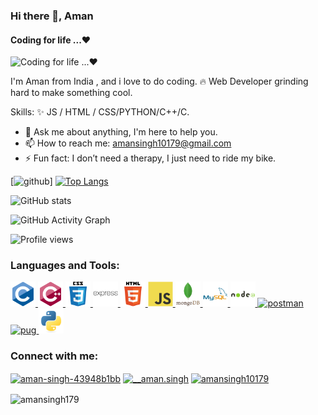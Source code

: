 ### Hi there 👋, Aman
#### Coding for life ...❤️
![Coding for life ...❤️](https://www.deltait.co.in/wp-content/uploads/2019/12/website-promotion-company-bg.png)

I'm Aman from India , and i love to do coding.
🔥 Web Developer grinding hard to make something cool.


Skills: ✨ JS / HTML / CSS/PYTHON/C++/C.

- 💬 Ask me about anything, I'm here to help you. 
- 📫 How to reach me: amansingh10179@gmail.com 
- ⚡ Fun fact: I don’t need a therapy, I just need to ride my bike. 


[<img src='https://cdn.jsdelivr.net/npm/simple-icons@3.0.1/icons/github.svg' alt='github' height='40'>]
[![Top Langs](https://github-readme-stats.vercel.app/api/top-langs/?username=amansingh179)](https://github.com/anuraghazra/github-readme-stats)

![GitHub stats](https://github-readme-stats.vercel.app/api?username=amansingh179&show_icons=true&count_private=true)  

![GitHub Activity Graph](https://activity-graph.herokuapp.com/graph?username=amansingh179)  

![Profile views](https://gpvc.arturio.dev/amansingh179)  


<h3 align="left">Languages and Tools:</h3>
<p align="left"> <a href="https://www.cprogramming.com/" target="_blank" rel="noreferrer"> <img src="https://raw.githubusercontent.com/devicons/devicon/master/icons/c/c-original.svg" alt="c" width="40" height="40"/> </a> <a href="https://www.w3schools.com/cpp/" target="_blank" rel="noreferrer"> <img src="https://raw.githubusercontent.com/devicons/devicon/master/icons/cplusplus/cplusplus-original.svg" alt="cplusplus" width="40" height="40"/> </a> <a href="https://www.w3schools.com/css/" target="_blank" rel="noreferrer"> <img src="https://raw.githubusercontent.com/devicons/devicon/master/icons/css3/css3-original-wordmark.svg" alt="css3" width="40" height="40"/> </a> <a href="https://expressjs.com" target="_blank" rel="noreferrer"> <img src="https://raw.githubusercontent.com/devicons/devicon/master/icons/express/express-original-wordmark.svg" alt="express" width="40" height="40"/> </a> <a href="https://www.w3.org/html/" target="_blank" rel="noreferrer"> <img src="https://raw.githubusercontent.com/devicons/devicon/master/icons/html5/html5-original-wordmark.svg" alt="html5" width="40" height="40"/> </a> <a href="https://developer.mozilla.org/en-US/docs/Web/JavaScript" target="_blank" rel="noreferrer"> <img src="https://raw.githubusercontent.com/devicons/devicon/master/icons/javascript/javascript-original.svg" alt="javascript" width="40" height="40"/> </a> <a href="https://www.mongodb.com/" target="_blank" rel="noreferrer"> <img src="https://raw.githubusercontent.com/devicons/devicon/master/icons/mongodb/mongodb-original-wordmark.svg" alt="mongodb" width="40" height="40"/> </a> <a href="https://www.mysql.com/" target="_blank" rel="noreferrer"> <img src="https://raw.githubusercontent.com/devicons/devicon/master/icons/mysql/mysql-original-wordmark.svg" alt="mysql" width="40" height="40"/> </a> <a href="https://nodejs.org" target="_blank" rel="noreferrer"> <img src="https://raw.githubusercontent.com/devicons/devicon/master/icons/nodejs/nodejs-original-wordmark.svg" alt="nodejs" width="40" height="40"/> </a> <a href="https://postman.com" target="_blank" rel="noreferrer"> <img src="https://www.vectorlogo.zone/logos/getpostman/getpostman-icon.svg" alt="postman" width="40" height="40"/> </a> <a href="https://pugjs.org" target="_blank" rel="noreferrer"> <img src="https://cdn.worldvectorlogo.com/logos/pug.svg" alt="pug" width="40" height="40"/> </a> <a href="https://www.python.org" target="_blank" rel="noreferrer"> <img src="https://raw.githubusercontent.com/devicons/devicon/master/icons/python/python-original.svg" alt="python" width="40" height="40"/> </a> </p>

<h3 align="left">Connect with me:</h3>
<p align="left">
<a href="https://linkedin.com/in/aman-singh-43948b1bb" target="blank"><img align="center" src="https://raw.githubusercontent.com/rahuldkjain/github-profile-readme-generator/master/src/images/icons/Social/linked-in-alt.svg" alt="aman-singh-43948b1bb" height="30" width="40" /></a>
<a href="https://instagram.com/__aman.singh" target="blank"><img align="center" src="https://raw.githubusercontent.com/rahuldkjain/github-profile-readme-generator/master/src/images/icons/Social/instagram.svg" alt="__aman.singh" height="30" width="40" /></a>
<a href="https://www.hackerearth.com/amansingh10179" target="blank"><img align="center" src="https://raw.githubusercontent.com/rahuldkjain/github-profile-readme-generator/master/src/images/icons/Social/hackerearth.svg" alt="amansingh10179" height="30" width="40" /></a>
</p>

<p><img align="center" src="https://github-readme-stats.vercel.app/api/top-langs?username=amansingh179&show_icons=true&locale=en&layout=compact" alt="amansingh179" /></p>
